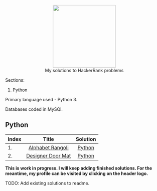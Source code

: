 <p align="center">
    <a href = "https://hackerrank.com/shivendra_sharm1">
        <img height=200 width=200  src="https://friconix.com/jpg/fi-hnsuxl-hackerrank.jpg">
    </a>
    <br> My solutions to HackerRank problems
</p>

Sections:

1. [Python](#Python)

Primary language used - Python 3.

Databases coded in MySQl.

## Python

Index |                                                 Title                                                   | Solution
:-----|:-------------------------------------------------------------------------------------------------------:|:----------------------------------------------------------------------------------------------------:|
|1.   | [Alphabet Rangoli](https://www.hackerrank.com/challenges/alphabet-rangoli/problem)                      | [Python](https://github.com/shivendra90/HackerRank_Solutions/blob/main/Python/alphabet_rangoli.py)   |
|2.   | [Designer Door Mat](https://www.hackerrank.com/challenges/designer-door-mat/problem)                    | [Python](https://github.com/shivendra90/HackerRank_Solutions/blob/main/Python/door_mat.py)

**This is work in progress. I will keep adding finished solutions. For the meantime, my profile can be visited by clicking on the header logo.**

TODO: Add existing solutions to readme.
